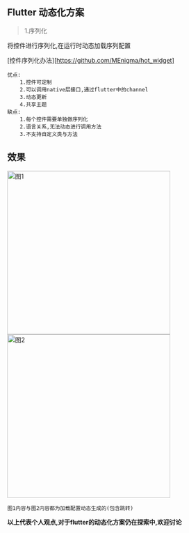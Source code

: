 ## Flutter 动态化方案

>1.序列化

将控件进行序列化,在运行时动态加载序列配置

[控件序列化办法][https://github.com/MEnigma/hot_widget]

    优点:
        1.控件可定制
        2.可以调用native层接口,通过flutter中的channel
        3.动态更新
        4.共享主题
    缺点:
        1.每个控件需要单独做序列化
        2.语言关系,无法动态进行调用方法
        3.不支持自定义类与方法

## 效果
<img src="https://github.com/MEnigma/hot_widget/exampleImg/11577425019_.pic.jpg" width="375" alt="图1">


<img src="https://github.com/MEnigma/hot_widget/exampleImg/21577425135_.pic.jpg" width="375" alt="图2">

    图1内容与图2内容都为加载配置动态生成的(包含跳转)


**以上代表个人观点,对于flutter的动态化方案仍在探索中,欢迎讨论**

